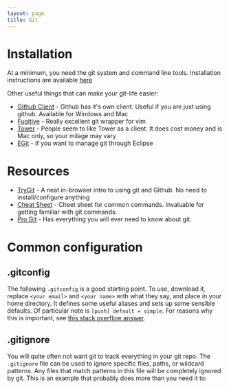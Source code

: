 ```yaml
---
layout: page
title: Git
---
```


# Installation

At a minimum, you need the git system and command line tools. Installation instructions
are available [here](https://git-scm.com/book/en/v2/Getting-Started-Installing-Git)

Other useful things that can make your git-life easier:

* [Github Client](https://desktop.github.com/) - Github has it's own client. Useful if
  you are just using github. Available for Windows and Mac
* [Fugitive](https://github.com/tpope/vim-fugitive) - Really excellent git wrapper for vim
* [Tower](https://www.git-tower.com) - People seem to like Tower as a client. It does
  cost money and is Mac only, so your milage may vary
* [EGit](http://www.eclipse.org/egit/) - If you want to manage git through Eclipse

# Resources

* [TryGit](https://try.github.io/levels/1/challenges/1) - A neat in-browser intro to
  using git and Github. No need to install/configure anything
* [Cheat Sheet](https://services.github.com/kit/downloads/github-git-cheat-sheet.pdf) -
  Cheet sheet for common commands. Invaluable for getting familiar with git commands.
* [Pro Git](https://git-scm.com/book/en/v2) - Has everything you will ever need to know
  about git.

# Common configuration

## .gitconfig

The following `.gitconfig` is a good starting point. To use, download it, replace `<your
email>` and `<your name>` with what they say, and place in your home directory. It
defines some useful aliases and sets up some sensible defaults. Of particular note is
`[push] default = simple`. For reasons why this is important, see [this stack overflow
answer](http://stackoverflow.com/a/13148313/1058324).

<div data-gist-id="jiacona/2659ad2e290bda2fc6869f67b2d32b98" data-gist-hide-line-numbers="true"></div>

## .gitignore

You will quite often not want git to track everything in your git repo. The `.gitignore`
file can be used to ignore specific files, paths, or wildcard patterns. Any files that
match patterns in this file will be completely ignored by git.  This is an example that
probably does more than you need it to:

<div data-gist-id="octocat/9257657" data-gist-hide-line-numbers="true"></div>
